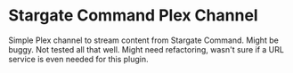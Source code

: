 # Stargate Command Plex Channel

Simple Plex channel to stream content from Stargate Command.
Might be buggy. Not tested all that well.
Might need refactoring, wasn't sure if a URL service is even needed for this plugin.

